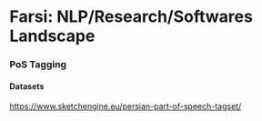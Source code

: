 # Farsi: NLP/Research/Softwares Landscape


### PoS Tagging

#### Datasets
https://www.sketchengine.eu/persian-part-of-speech-tagset/
